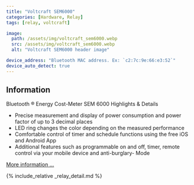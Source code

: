 ```yaml
---
title: "Voltcraft SEM6000"
categories: [Hardware, Relay]
tags: [relay, voltcraft]

image:
  path: /assets/img/voltcraft_sem6000.webp
  src: /assets/img/voltcraft_sem6000.webp
  alt: "Voltcraft SEM6000 header image"

device_address: "Bluetooth MAC address. Ex: `c2:7c:9e:66:e3:52`"
device_auto_detect: true
---
```


## Information

Bluetooth ® Energy Cost-Meter SEM 6000
Highlights & Details

- Precise measurement and display of power consumption and power factor of up to 3 decimal places
- LED ring changes the color depending on the measured performance
- Comfortable control of timer and schedule functions using the free iOS and Android App
- Additional features such as programmable on and off, timer, remote control via your mobile device and anti-burglary- Mode

[More information ...](https://www.conrad.com/en/p/voltcraft-sem6000-energy-consumption-meter-bluetooth-interface-data-export-mode-data-logger-trms-selectable-energy-t-1558906.html)


{% include_relative _relay_detail.md %}

